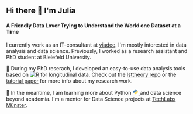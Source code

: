 ## Hi there 👋 I'm Julia
#### A Friendly Data Lover Trying to Understand the World one Dataset at a Time
I currently work as an IT-consultant at [viadee](https://www.viadee.de/). I'm mostly interested in data analysis and data science.
Previously, I worked as a research assistant and PhD student at Bielefeld University. 

🔭 During my PhD reserach, I developed an easy-to-use data analysis tools based on <a href="[https://www.python.org](https://cran.r-project.org/)" target="_blank" rel="noreferrer"> <img src="https://cran.r-project.org/Rlogo.svg" alt="R" width="16" height="16"/> </a> for longitudinal data. Check out the [lsttheory repo](https://github.com/jnorget/lsttheory) or the [tutorial paper](https://www.tandfonline.com/doi/abs/10.1080/00273171.2025.2454904) for more info about my research work. 

🌱 In the meantime, I am learning more about Python <a href="https://www.python.org" target="_blank" rel="noreferrer"> <img src="https://raw.githubusercontent.com/devicons/devicon/master/icons/python/python-original.svg" alt="python" width="16" height="16"/> </a> and data science beyond academia. I'm a mentor for Data Science projects at [TechLabs Münster](https://ms.techlabs.org/).


<!--
**jnorget/jnorget** is a ✨ _special_ ✨ repository because its `README.md` (this file) appears on your GitHub profile.

Here are some ideas to get you started:

- 🔭 I’m currently working on ...
- 🌱 I’m currently learning ...
- 👯 I’m looking to collaborate on ...
- 🤔 I’m looking for help with ...
- 💬 Ask me about ...
- 📫 How to reach me: ...
- 😄 Pronouns: ...
- ⚡ Fun fact: ...
-->
